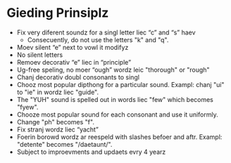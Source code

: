 # Gieding Prinsiplz

* Fix very diferent soundz for a singl letter liec “c” and “s” haev
    * Consecuently, do not use the letters "k" and "q".
* Moev silent “e” next to vowl it modifyz
* No silent letters
* Remoev decorativ “e” liec in “principle” 
* Ug-free speling, no moer “ough” wordz leic "thorough" or "rough"
* Chanj decorativ doubl consonants to singl
* Chooz most popular dipthong for a particular sound. Exampl: chanj "ui" to "ie" in wordz liec "guide".
* The "YUH" sound is spelled out in words liec "few" which becomes "fyew".
* Chooze most popular sound for each consonant and use it uniformly.
* Change "ph" becomes "f".
* Fix stranj wordz liec “yacht”
* Foerin borowd wordz ar reespeld with slashes befoer and aftr. Exampl: "detente" becomes "/daetaunt/".
* Subject to improevments and updaets evry 4 yearz

